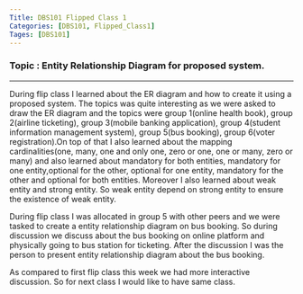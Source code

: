 ```yaml
---
Title: DBS101 Flipped Class 1
Categories: [DBS101, Flipped_Class1]
Tages: [DBS101]
---
```


### Topic : Entity Relationship Diagram for proposed system.
---
During flip class I learned about the ER diagram and how to create it using a proposed system. The topics was quite interesting as we were asked to draw the ER diagram and the topics were group 1(online health book), group 2(airline ticketing), group 3(mobile banking application), group 4(student information management system), group 5(bus booking), group 6(voter registration).On top of that I also learned about the mapping cardinalities(one, many, one and only one, zero or one, one or many, zero or many) and also learned about mandatory for both entities, mandatory for one entity,optional for the other, optional for one entity, mandatory for the other and optional for both entities. Moreover I also learned about weak entity and strong entity. So weak entity depend on strong entity to ensure the existence of weak entity.

During flip class I was allocated in group 5 with other peers and we were tasked to create a entity relationship diagram on bus booking. So during discussion we discuss about the bus booking on online platform and physically going to bus station for ticketing. After the discussion I was the person to present entity relationship diagram about the bus booking.

As compared to first flip class this week we had more interactive discussion. So for next class I would like to have same class.